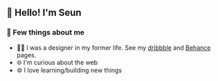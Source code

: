 ## :wave: Hello! I'm Seun

### :round_pushpin: Few things about me

- :man_artist: I was a designer in my former life. See my [dribbble](https://dribbble.com/SeunAgbede) and [Behance](https://www.behance.net/OluwaseunA) pages.
- :globe_with_meridians: I'm curious about the web
- :gear: I love learning/building new things
